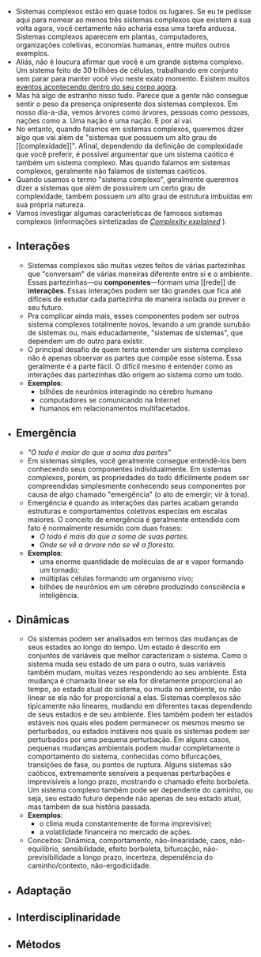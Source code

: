 - Sistemas complexos estão em quase todos os lugares. Se eu te pedisse aqui para nomear ao menos três sistemas complexos que existem a sua volta agora, você certamente não acharia essa uma tarefa arduosa. Sistemas complexos aparecem em plantas, computadores, organizações coletivas, economias humanas, entre muitos outros exemplos.
- Aliás, não é loucura afirmar que você é um grande sistema complexo. Um sistema feito de 30 trilhões de células, trabalhando em conjunto sem parar para manter você vivo neste exato momento. Existem muitos [eventos acontecendo dentro do seu corpo agora](https://everysecond.io/your-body).
- Mas há algo de estranho nisso tudo. Parece que a gente não consegue sentir o peso da presença onipresente dos sistemas complexos. Em nosso dia-a-dia, vemos árvores como árvores, pessoas como pessoas, nações como a. Uma nação é uma nação. E por aí vai.
- No entanto, quando falamos em sistemas complexos, queremos dizer algo que vai além de "sistemas que possuem um alto grau de [[complexidade]]". Afinal, dependendo da definição de complexidade que você preferir, é possível argumentar que um sistema caótico é também um sistema complexo. Mas quando falamos em sistemas complexos, geralmente não falamos de sistemas caóticos.
- Quando usamos o termo "sistema complexo", geralmente queremos dizer a sistemas que além de possuírem um certo grau de complexidade, também possuem um alto grau de estrutura imbuídas em sua própria natureza.
- Vamos investigar algumas características de famosos sistemas complexos (informações sintetizadas de [*Complexity explained*](https://complexityexplained.github.io/) ).
- ## **Interações**
	- Sistemas complexos são muitas vezes feitos de várias partezinhas que "conversam" de várias maneiras diferente entre si e o ambiente. Essas partezinhas—ou **componentes**—formam uma [[rede]] de **interações**. Essas interações podem ser tão grandes que fica até difíceis de estudar cada partezinha de maneira isolada ou prever o seu futuro.
	- Pra complicar ainda mais, esses componentes podem ser outros sistema complexos totalmente novos, levando a um grande surubão de sistemas ou, mais educadamente, "sistemas de sistemas", que dependem um do outro para existir.
	- O principal desafio de quem tenta entender um sistema complexo não é apenas observar as partes que compõe esse sistema. Essa geralmente é a parte fácil. O difícil mesmo é entender como as interações das partezinhas dão origem ao sistema como um todo.
	- **Exemplos**:
		- bilhões de neurônios interagindo no cérebro humano
		- computadores se comunicando na Internet
		- humanos em relacionamentos multifacetados.
- ## **Emergência**
	- *"O todo é maior do que a soma das partes"*
	- Em sistemas simples, você geralmente consegue entendê-los bem conhecendo seus componentes individualmente. Em sistemas complexos, porém, as propriedades do todo dificilmente podem ser compreendidas simplesmente conhecendo seus componentes por causa de algo chamado "emergência" (o ato de emergir; vir à tona).
	- Emergência é quando as interações das partes acabam gerando estruturas e comportamentos coletivos especiais em escalas maiores. O conceito de emergência é geralmente entendido com fato é normalmente resumido com duas frases:
		- *O todo é mais do que a soma de suas partes.*
		- *Onde se vê a árvore não se vê a floresta.*
	- **Exemplos**:
		- uma enorme quantidade de moléculas de ar e vapor formando um tornado;
		- múltiplas células formando um organismo vivo;
		- bilhões de neurônios em um cérebro produzindo consciência e inteligência.
- ## **Dinâmicas**
	- Os sistemas podem ser analisados em termos das mudanças de seus estados ao longo do tempo. Um estado é descrito em conjuntos de variáveis que melhor caracterizam o sistema. Como o sistema muda seu estado de um para o outro, suas variáveis também mudam, muitas vezes respondendo ao seu ambiente. Esta mudança é chamada linear se ela for diretamente proporcional ao tempo, ao estado atual do sistema, ou muda no ambiente, ou não linear se ela não for proporcional a elas. Sistemas complexos são tipicamente não lineares, mudando em diferentes taxas dependendo de seus estados e de seu ambiente. Eles também podem ter estados estáveis nos quais eles podem permanecer os mesmos mesmo se perturbados, ou estados instáveis nos quais os sistemas podem ser perturbados por uma pequena perturbação. Em alguns casos, pequenas mudanças ambientais podem mudar completamente o comportamento do sistema, conhecidas como bifurcações, transições de fase, ou pontos de ruptura. Alguns sistemas são caóticos, extremamente sensíveis a pequenas perturbações e imprevisíveis a longo prazo, mostrando o chamado efeito borboleta. Um sistema complexo também pode ser dependente do caminho, ou seja, seu estado futuro depende não apenas de seu estado atual, mas também de sua história passada.
	- **Exemplos**:
		- o clima muda constantemente de forma imprevisível;
		- a volatilidade financeira no mercado de ações.
	- Conceitos: Dinâmica, comportamento, não-linearidade, caos, não-equilíbrio, sensibilidade, efeito borboleta, bifurcação, não-previsibilidade a longo prazo, incerteza, dependência do caminho/contexto, não-ergodicidade.
- ## **Adaptação**
- ## **Interdisciplinaridade**
- ## **Métodos**